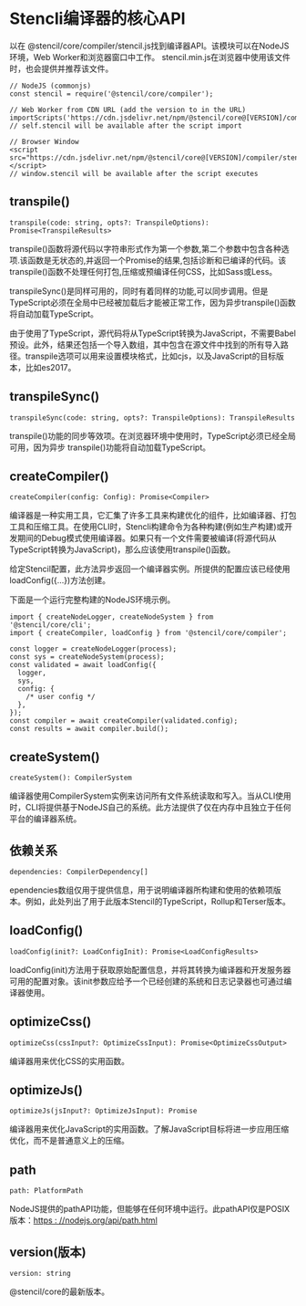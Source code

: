 <!--
 * @Date: 2021-01-21 15:11:41
 * @LastEditors: dongfb
 * @LastEditTime: 2021-01-21 15:58:03
-->
# Stencli编译器的核心API

以在 @stencil/core/compiler/stencil.js找到编译器API。该模块可以在NodeJS环境，Web Worker和浏览器窗口中工作。
stencil.min.js在浏览器中使用该文件时，也会提供并推荐该文件。

```
// NodeJS (commonjs)
const stencil = require('@stencil/core/compiler');

// Web Worker from CDN URL (add the version to in the URL)
importScripts('https://cdn.jsdelivr.net/npm/@stencil/core@[VERSION]/compiler/stencil.min.js');
// self.stencil will be available after the script import

// Browser Window
<script src="https://cdn.jsdelivr.net/npm/@stencil/core@[VERSION]/compiler/stencil.min.js"></script>
// window.stencil will be available after the script executes
```

## transpile()

```
transpile(code: string, opts?: TranspileOptions): Promise<TranspileResults>
```

transpile()函数将源代码以字符串形式作为第一个参数,第二个参数中包含各种选项.该函数是无状态的,并返回一个Promise的结果,包括诊断和已编译的代码。该transpile()函数不处理任何打包,压缩或预编译任何CSS，比如Sass或Less。

transpileSync()是同样可用的，同时有着同样的功能,可以同步调用。但是TypeScript必须在全局中已经被加载后才能被正常工作，因为异步transpile()函数将自动加载TypeScript。

由于使用了TypeScript，源代码将从TypeScript转换为JavaScript，不需要Babel预设。此外，结果还包括一个导入数组，其中包含在源文件中找到的所有导入路径。transpile选项可以用来设置模块格式，比如cjs，以及JavaScript的目标版本，比如es2017。


## transpileSync()

```
transpileSync(code: string, opts?: TranspileOptions): TranspileResults
```

transpile()功能的同步等效项。在浏览器环境中使用时，TypeScript必须已经全局可用，因为异步 transpile()功能将自动加载TypeScript。


## createCompiler()

```
createCompiler(config: Config): Promise<Compiler>
```

编译器是一种实用工具，它汇集了许多工具来构建优化的组件，比如编译器、打包工具和压缩工具。在使用CLI时，Stencli构建命令为各种构建(例如生产构建)或开发期间的Debug模式使用编译器。如果只有一个文件需要被编译(将源代码从TypeScript转换为JavaScript)，那么应该使用transpile()函数。

给定Stencil配置，此方法异步返回一个编译器实例。所提供的配置应该已经使用loadConfig({…})方法创建。

下面是一个运行完整构建的NodeJS环境示例。

```
import { createNodeLogger, createNodeSystem } from '@stencil/core/cli';
import { createCompiler, loadConfig } from '@stencil/core/compiler';

const logger = createNodeLogger(process);
const sys = createNodeSystem(process);
const validated = await loadConfig({
  logger,
  sys,
  config: {
    /* user config */
  },
});
const compiler = await createCompiler(validated.config);
const results = await compiler.build();
```

## createSystem()

```
createSystem(): CompilerSystem
```

编译器使用CompilerSystem实例来访问所有文件系统读取和写入。当从CLI使用时，CLI将提供基于NodeJS自己的系统。此方法提供了仅在内存中且独立于任何平台的编译器系统。


## 依赖关系

```
dependencies: CompilerDependency[]
```

ependencies数组仅用于提供信息，用于说明编译器所构建和使用的依赖项版本。例如，此处列出了用于此版本Stencil的TypeScript，Rollup和Terser版本。

## loadConfig()

```
loadConfig(init?: LoadConfigInit): Promise<LoadConfigResults>
```

loadConfig(init)方法用于获取原始配置信息，并将其转换为编译器和开发服务器可用的配置对象。该init参数应给予一个已经创建的系统和日志记录器也可通过编译器使用。

## optimizeCss()

```
optimizeCss(cssInput?: OptimizeCssInput): Promise<OptimizeCssOutput>
```

编译器用来优化CSS的实用函数。

## optimizeJs()

```
optimizeJs(jsInput?: OptimizeJsInput): Promise
```

编译器用来优化JavaScript的实用函数。了解JavaScript目标将进一步应用压缩优化，而不是普通意义上的压缩。

## path

```
path: PlatformPath
```

NodeJS提供的pathAPI功能，但能够在任何环境中运行。此pathAPI仅是POSIX版本：[https : //nodejs.org/api/path.html](https://nodejs.org/api/path.html)


## version(版本)

```
version: string
```

@stencil/core的最新版本。